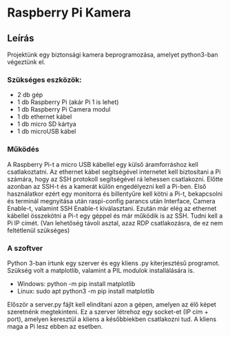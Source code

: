 Raspberry Pi Kamera
===================

Leírás
------

Projektünk egy biztonsági kamera beprogramozása, amelyet python3-ban végeztünk el.

### Szükséges eszközök:
* 2 db gép
* 1 db Raspberry Pi (akár Pi 1 is lehet)
* 1 db Raspberry Pi Camera modul
* 1 db ethernet kábel
* 1 db micro SD kártya
* 1 db microUSB kábel

### Működés
A Raspberry Pi-t a micro USB kábellel egy külső áramforráshoz kell csatlakoztatni.
Az ethernet kábel segítségével internetet kell biztosítani a Pi számára, hogy az SSH protokoll segítségével rá lehessen csatlakozni.
Előtte azonban az SSH-t és a kamerát külön engedélyezni kell a Pi-ben. Első használatkor ezért egy monitorra és billentyűre kell kötni a Pi-t, bekapcsolni
és terminál megnyitása után raspi-config parancs után Interface, Camera Enable-t, valamint SSH Enable-t kiválasztani.
Ezután már elég az ethernet kábellel összekötni a Pi-t egy géppel és már működik is az SSH.
Tudni kell a Pi IP címét. (Van lehetőség távoli asztal, azaz RDP csatlakozásra, de ez nem feltétlenül szükséges)

### A szoftver
Python 3-ban írtunk egy szerver és egy kliens .py kiterjesztésű programot.
Szükség volt a matplotlib, valamint a PIL modulok installálására is.
* Windows: python -m pip install matplotlib
* Linux: sudo apt python3 -m pip install matplotlib

Először a server.py fájlt kell elindítani azon a gépen, amelyen az élő képet szeretnénk megtekinteni.
Ez a szerver létrehoz egy socket-et (IP cím + port), amelyen keresztül a kliens a későbbiekben csatlakozni tud.
A kliens maga a Pi lesz ebben az esetben.
